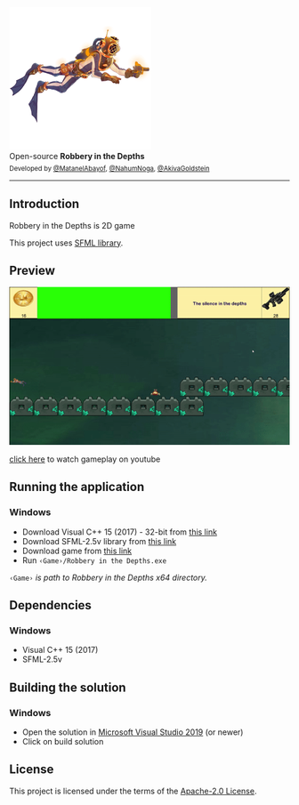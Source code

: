 
<div>
    <a href="https://github.com/MatanelAbayof/Robbery-in-the-Depths"><img src="https://raw.githubusercontent.com/MatanelAbayof/Robbery-in-the-Depths/master/oop2_project/textures/diver.png" alt="Robbery in the Depths" title="Robbery in the Depths"></a>
</div>

<div>
    Open-source <strong>Robbery in the Depths</strong>
</div>

<div>
  <sub>
    Developed by <a href="https://github.com/MatanelAbayof">@MatanelAbayof</a>, <a href="https://github.com/NahumNoga">@NahumNoga</a>, <a href="https://github.com/akivagold">@AkivaGoldstein</a>
  </sub>
</div>
<hr/>


## Introduction
Robbery in the Depths is 2D game

This project uses [SFML library](https://www.sfml-dev.org/download/sfml/2.5.1/).


## Preview
<div>
    <img src="https://raw.githubusercontent.com/MatanelAbayof/Robbery-in-the-Depths/master/screenshots/gameplay1.gif" alt="Preview">
</div>

[click here](https://www.youtube.com/playlist?list=PLyDBipkb19gLUC5sXXbI8OzLh-oFhR6XU) to watch gameplay on youtube


## Running the application
### Windows
* Download Visual C++ 15 (2017) - 32-bit from [this link](https://www.sfml-dev.org/files/SFML-2.5.1-windows-vc15-32-bit.zip)
* Download SFML-2.5v library from [this link](https://drive.google.com/file/d/1izFw9RaW8r2Hs3REshlN25zrhiTjrlyF/view?usp=sharing)
* Download game from [this link](https://drive.google.com/file/d/1rwskQgCo7DHqZ1JmO708bUdp0aOkUJOD/view?usp=sharing)
* Run `‹Game›/Robbery in the Depths.exe`

`‹Game›` *is path to Robbery in the Depths x64 directory.*

## Dependencies
### Windows
* Visual C++ 15 (2017)
* SFML-2.5v

## Building the solution
### Windows
* Open the solution in [Microsoft Visual Studio 2019](https://www.visualstudio.com/) (or newer)
* Click on build solution

## License
This project is licensed under the terms of the [Apache-2.0 License](./LICENSE).
